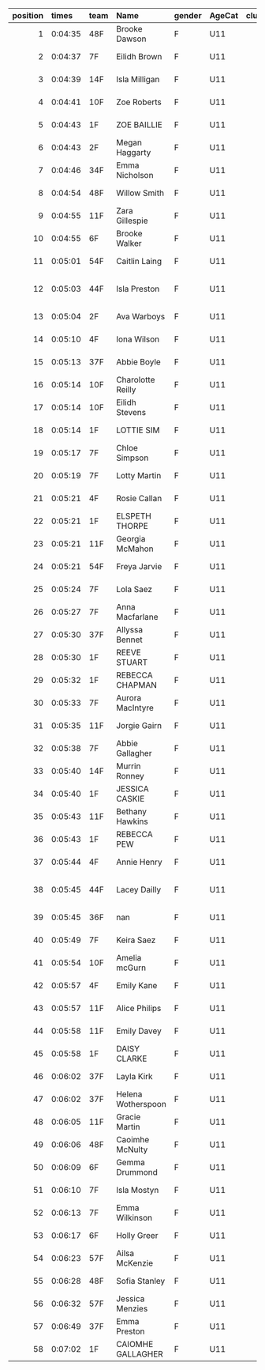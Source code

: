 |   position | times   | team   | Name               | gender   | AgeCat   |   clubnumber | Club name            | Website                                    |   finishPosition |
|-----------:|:--------|:-------|:-------------------|:---------|:---------|-------------:|:---------------------|:-------------------------------------------|-----------------:|
|          1 | 0:04:35 | 48F    | Brooke Dawson      | F        | U11      |           48 | Springburn Harriers  | https://www.springburnharriers.co.uk/      |                1 |
|          2 | 0:04:37 | 7F     | Eilidh Brown       | F        | U11      |            7 | Giffnock North AC    | https://www.giffnocknorth.co.uk/           |                2 |
|          3 | 0:04:39 | 14F    | Isla Milligan      | F        | U11      |           14 | Ayr Seaforth AC      | https://www.ayrseaforth.co.uk/             |                3 |
|          4 | 0:04:41 | 10F    | Zoe Roberts        | F        | U11      |           10 | Shettleston Harriers | http://shettlestonharriers.org.uk/         |                4 |
|          5 | 0:04:43 | 1F     | ZOE BAILLIE        | F        | U11      |            1 | East Kilbride AC     | http://www.ekac.org.uk/                    |                5 |
|          6 | 0:04:43 | 2F     | Megan Haggarty     | F        | U11      |            2 | Kilmarnock H&AC      | http://www.kilmarnockharriers.com/         |                6 |
|          7 | 0:04:46 | 34F    | Emma Nicholson     | F        | U11      |           34 | Kilbarchan AAC       | https://kilbarchanaac.org.uk/              |                7 |
|          8 | 0:04:54 | 48F    | Willow Smith       | F        | U11      |           48 | Springburn Harriers  | https://www.springburnharriers.co.uk/      |                8 |
|          9 | 0:04:55 | 11F    | Zara Gillespie     | F        | U11      |           11 | Airdrie Harriers     | http://airdrieharriers.org/                |                9 |
|         10 | 0:04:55 | 6F     | Brooke Walker      | F        | U11      |            6 | Cambuslang Harriers  | https://cambuslangharriers.org/            |               10 |
|         11 | 0:05:01 | 54F    | Caitlin Laing      | F        | U11      |           54 | VP-Glasgow           | nan                                        |               11 |
|         12 | 0:05:03 | 44F    | Isla Preston       | F        | U11      |           44 | North Ayrshire AAC   | https://naathletics.co.uk/                 |               12 |
|         13 | 0:05:04 | 2F     | Ava Warboys        | F        | U11      |            2 | Kilmarnock H&AC      | http://www.kilmarnockharriers.com/         |               13 |
|         14 | 0:05:10 | 4F     | Iona Wilson        | F        | U11      |            4 | Inverclyde AC        | https://www.inverclydeac.org/              |               14 |
|         15 | 0:05:13 | 37F    | Abbie Boyle        | F        | U11      |           37 | Law & District AAC   | http://www.lawaac.co.uk/                   |               15 |
|         16 | 0:05:14 | 10F    | Charolotte Reilly  | F        | U11      |           10 | Shettleston Harriers | http://shettlestonharriers.org.uk/         |               16 |
|         17 | 0:05:14 | 10F    | Eilidh Stevens     | F        | U11      |           10 | Shettleston Harriers | http://shettlestonharriers.org.uk/         |               17 |
|         18 | 0:05:14 | 1F     | LOTTIE SIM         | F        | U11      |            1 | East Kilbride AC     | http://www.ekac.org.uk/                    |               18 |
|         19 | 0:05:17 | 7F     | Chloe Simpson      | F        | U11      |            7 | Giffnock North AC    | https://www.giffnocknorth.co.uk/           |               19 |
|         20 | 0:05:19 | 7F     | Lotty Martin       | F        | U11      |            7 | Giffnock North AC    | https://www.giffnocknorth.co.uk/           |               20 |
|         21 | 0:05:21 | 4F     | Rosie Callan       | F        | U11      |            4 | Inverclyde AC        | https://www.inverclydeac.org/              |               21 |
|         22 | 0:05:21 | 1F     | ELSPETH THORPE     | F        | U11      |            1 | East Kilbride AC     | http://www.ekac.org.uk/                    |               22 |
|         23 | 0:05:21 | 11F    | Georgia McMahon    | F        | U11      |           11 | Airdrie Harriers     | http://airdrieharriers.org/                |               23 |
|         24 | 0:05:21 | 54F    | Freya Jarvie       | F        | U11      |           54 | VP-Glasgow           | nan                                        |               24 |
|         25 | 0:05:24 | 7F     | Lola Saez          | F        | U11      |            7 | Giffnock North AC    | https://www.giffnocknorth.co.uk/           |               25 |
|         26 | 0:05:27 | 7F     | Anna Macfarlane    | F        | U11      |            7 | Giffnock North AC    | https://www.giffnocknorth.co.uk/           |               26 |
|         27 | 0:05:30 | 37F    | Allyssa Bennet     | F        | U11      |           37 | Law & District AAC   | http://www.lawaac.co.uk/                   |               27 |
|         28 | 0:05:30 | 1F     | REEVE STUART       | F        | U11      |            1 | East Kilbride AC     | http://www.ekac.org.uk/                    |               28 |
|         29 | 0:05:32 | 1F     | REBECCA CHAPMAN    | F        | U11      |            1 | East Kilbride AC     | http://www.ekac.org.uk/                    |               29 |
|         30 | 0:05:33 | 7F     | Aurora MacIntyre   | F        | U11      |            7 | Giffnock North AC    | https://www.giffnocknorth.co.uk/           |               30 |
|         31 | 0:05:35 | 11F    | Jorgie Gairn       | F        | U11      |           11 | Airdrie Harriers     | http://airdrieharriers.org/                |               31 |
|         32 | 0:05:38 | 7F     | Abbie Gallagher    | F        | U11      |            7 | Giffnock North AC    | https://www.giffnocknorth.co.uk/           |               32 |
|         33 | 0:05:40 | 14F    | Murrin Ronney      | F        | U11      |           14 | Ayr Seaforth AC      | https://www.ayrseaforth.co.uk/             |               33 |
|         34 | 0:05:40 | 1F     | JESSICA CASKIE     | F        | U11      |            1 | East Kilbride AC     | http://www.ekac.org.uk/                    |               34 |
|         35 | 0:05:43 | 11F    | Bethany Hawkins    | F        | U11      |           11 | Airdrie Harriers     | http://airdrieharriers.org/                |               35 |
|         36 | 0:05:43 | 1F     | REBECCA PEW        | F        | U11      |            1 | East Kilbride AC     | http://www.ekac.org.uk/                    |               36 |
|         37 | 0:05:44 | 4F     | Annie Henry        | F        | U11      |            4 | Inverclyde AC        | https://www.inverclydeac.org/              |               37 |
|         38 | 0:05:45 | 44F    | Lacey Dailly       | F        | U11      |           44 | North Ayrshire AAC   | https://naathletics.co.uk/                 |               38 |
|         39 | 0:05:45 | 36F    | nan                | F        | U11      |           36 | Larkhall YMCA        | https://www.facebook.com/larkhallharriers/ |               39 |
|         40 | 0:05:49 | 7F     | Keira Saez         | F        | U11      |            7 | Giffnock North AC    | https://www.giffnocknorth.co.uk/           |               40 |
|         41 | 0:05:54 | 10F    | Amelia mcGurn      | F        | U11      |           10 | Shettleston Harriers | http://shettlestonharriers.org.uk/         |               41 |
|         42 | 0:05:57 | 4F     | Emily Kane         | F        | U11      |            4 | Inverclyde AC        | https://www.inverclydeac.org/              |               42 |
|         43 | 0:05:57 | 11F    | Alice Philips      | F        | U11      |           11 | Airdrie Harriers     | http://airdrieharriers.org/                |               43 |
|         44 | 0:05:58 | 11F    | Emily Davey        | F        | U11      |           11 | Airdrie Harriers     | http://airdrieharriers.org/                |               44 |
|         45 | 0:05:58 | 1F     | DAISY CLARKE       | F        | U11      |            1 | East Kilbride AC     | http://www.ekac.org.uk/                    |               45 |
|         46 | 0:06:02 | 37F    | Layla Kirk         | F        | U11      |           37 | Law & District AAC   | http://www.lawaac.co.uk/                   |               46 |
|         47 | 0:06:02 | 37F    | Helena Wotherspoon | F        | U11      |           37 | Law & District AAC   | http://www.lawaac.co.uk/                   |               47 |
|         48 | 0:06:05 | 11F    | Gracie Martin      | F        | U11      |           11 | Airdrie Harriers     | http://airdrieharriers.org/                |               48 |
|         49 | 0:06:06 | 48F    | Caoimhe McNulty    | F        | U11      |           48 | Springburn Harriers  | https://www.springburnharriers.co.uk/      |               49 |
|         50 | 0:06:09 | 6F     | Gemma Drummond     | F        | U11      |            6 | Cambuslang Harriers  | https://cambuslangharriers.org/            |               50 |
|         51 | 0:06:10 | 7F     | Isla Mostyn        | F        | U11      |            7 | Giffnock North AC    | https://www.giffnocknorth.co.uk/           |               51 |
|         52 | 0:06:13 | 7F     | Emma Wilkinson     | F        | U11      |            7 | Giffnock North AC    | https://www.giffnocknorth.co.uk/           |               52 |
|         53 | 0:06:17 | 6F     | Holly Greer        | F        | U11      |            6 | Cambuslang Harriers  | https://cambuslangharriers.org/            |               53 |
|         54 | 0:06:23 | 57F    | Ailsa McKenzie     | F        | U11      |           57 | Whitemoss AAC        | https://whitemossaac.co.uk/                |               54 |
|         55 | 0:06:28 | 48F    | Sofia Stanley      | F        | U11      |           48 | Springburn Harriers  | https://www.springburnharriers.co.uk/      |               55 |
|         56 | 0:06:32 | 57F    | Jessica Menzies    | F        | U11      |           57 | Whitemoss AAC        | https://whitemossaac.co.uk/                |               56 |
|         57 | 0:06:49 | 37F    | Emma Preston       | F        | U11      |           37 | Law & District AAC   | http://www.lawaac.co.uk/                   |               57 |
|         58 | 0:07:02 | 1F     | CAIOMHE GALLAGHER  | F        | U11      |            1 | East Kilbride AC     | http://www.ekac.org.uk/                    |               58 |